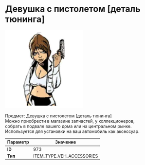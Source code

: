 # Девушка с пистолетом [деталь тюнинга]

![Item Image](../img/973.webp?raw=true)

Предмет: Девушка с пистолетом [деталь тюнинга]<br>Можно приобрести в магазине запчастей, у коллекционеров,<br>собрать в подвале вашего дома или на центральном рынке.<br>Используется для установки на ваш автомобиль как аксессуар.


| Параметр | Значение |
|----------|----------|
| **ID** | 973 |
| **Тип** | ITEM_TYPE_VEH_ACCESSORIES |

